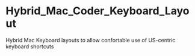 # Hybrid_Mac_Coder_Keyboard_Layout
Hybrid Mac Keyboard layouts to allow confortable use of US-centric keyboard shortcuts 
